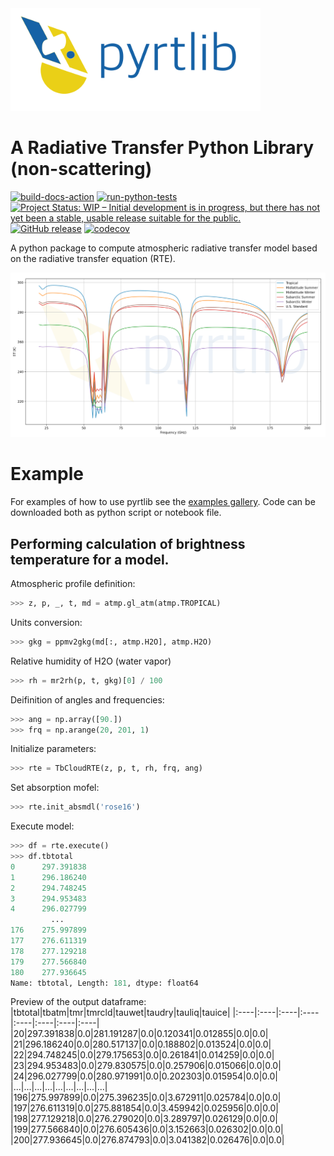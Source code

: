 <img align="" src="resources/logo/logo_large_new.png" width="400">

# A Radiative Transfer Python Library (non-scattering)

[![build-docs-action](https://github.com/slarosa/pyrtlib/workflows/build-docs-action/badge.svg)](https://github.com/slarosa/pyrtlib/actions/workflows/build_docs.yml)
[![run-python-tests](https://github.com/slarosa/pyrtlib/workflows/run-python-tests/badge.svg)](https://github.com/slarosa/pyrtlib/actions/workflows/ci.yml)
[![Project Status: WIP – Initial development is in progress, but there has not yet been a stable, usable release suitable for the public.](https://www.repostatus.org/badges/latest/wip.svg)](https://www.repostatus.org/#wip)
[![GitHub release](https://img.shields.io/github/release/slarosa/pyrtlib.svg)](https://github.com/slarosa/pyrtlib)
[![codecov](https://codecov.io/gh/slarosa/pyrtlib/branch/main/graph/badge.svg?token=7DV4B4U1OZ)](https://codecov.io/gh/slarosa/pyrtlib)
<!--[![GitHub commit](https://img.shields.io/github/last-commit/slarosa/pyrtlib)](https://github.com/slarosa/pyrtlib/commits/main)-->
<!-- [![license](https://img.shields.io/github/license/slarosa/pyrtlib.svg)](https://github.com/slarosa/pyrtlib/blob/main/LICENSE.md) -->

A python package to compute atmospheric radiative transfer model based on the radiative transfer equation (RTE).

![spectrum](resources/spectrum.png)

# Example

For examples of how to use pyrtlib see the [examples gallery](docs/examples). Code can be downloaded both as python script or notebook file.

## Performing calculation of brightness temperature for a model.
Atmospheric profile definition:

```python
>>> z, p, _, t, md = atmp.gl_atm(atmp.TROPICAL)
```
Units conversion:
```python
>>> gkg = ppmv2gkg(md[:, atmp.H2O], atmp.H2O)
```
Relative humidity of H2O (water vapor)
```python
>>> rh = mr2rh(p, t, gkg)[0] / 100
```
Deifinition of angles and frequencies:
```python
>>> ang = np.array([90.])
>>> frq = np.arange(20, 201, 1)
```
Initialize parameters:
```python
>>> rte = TbCloudRTE(z, p, t, rh, frq, ang)
```
Set absorption mofel:
```python
>>> rte.init_absmdl('rose16')
```
Execute model:
```python
>>> df = rte.execute()
>>> df.tbtotal
0      297.391838
1      296.186240
2      294.748245
3      294.953483
4      296.027799
         ...
176    275.997899
177    276.611319
178    277.129218
179    277.566840
180    277.936645
Name: tbtotal, Length: 181, dtype: float64
```
Preview of the output dataframe:
|tbtotal|tbatm|tmr|tmrcld|tauwet|taudry|tauliq|tauice|
|:----|:----|:----|:----|:----|:----|:----|:----|
|20|297.391838|0.0|281.191287|0.0|0.120341|0.012855|0.0|0.0|
|21|296.186240|0.0|280.517137|0.0|0.188802|0.013524|0.0|0.0|
|22|294.748245|0.0|279.175653|0.0|0.261841|0.014259|0.0|0.0|
|23|294.953483|0.0|279.830575|0.0|0.257906|0.015066|0.0|0.0|
|24|296.027799|0.0|280.971991|0.0|0.202303|0.015954|0.0|0.0|
|...|...|...|...|...|...|...|...|...|
|196|275.997899|0.0|275.396235|0.0|3.672911|0.025784|0.0|0.0|
|197|276.611319|0.0|275.881854|0.0|3.459942|0.025956|0.0|0.0|
|198|277.129218|0.0|276.279020|0.0|3.289797|0.026129|0.0|0.0|
|199|277.566840|0.0|276.605436|0.0|3.152663|0.026302|0.0|0.0|
|200|277.936645|0.0|276.874793|0.0|3.041382|0.026476|0.0|0.0|

